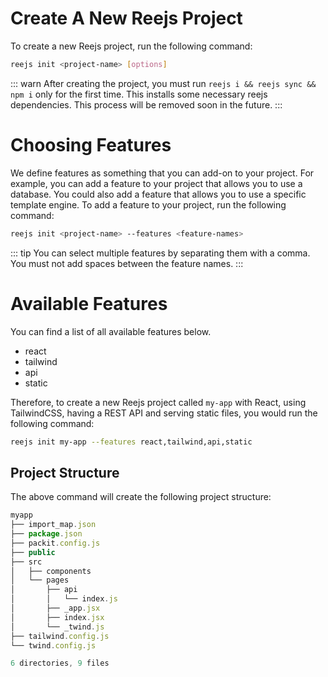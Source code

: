 # Create A New Reejs Project

To create a new Reejs project, run the following command:

```sh
reejs init <project-name> [options]
```

::: warn
After creating the project, you must run `reejs i && reejs sync && npm i` only for the first time. This installs some necessary reejs dependencies. This process will be removed soon in the future.
:::

# Choosing Features

We define features as something that you can add-on to your project. For example, you can add a feature to your project that allows you to use a database. You could also add a feature that allows you to use a specific template engine.
To add a feature to your project, run the following command:

```sh
reejs init <project-name> --features <feature-names>
```

::: tip
You can select multiple features by separating them with a comma. You must not add spaces between the feature names.
:::

# Available Features

You can find a list of all available features below.

- react
- tailwind
- api
- static

Therefore, to create a new Reejs project called `my-app` with React, using TailwindCSS, having a REST API and serving static files, you would run the following command:

```sh
reejs init my-app --features react,tailwind,api,static
```

## Project Structure

The above command will create the following project structure:

```js
myapp
├── import_map.json
├── package.json
├── packit.config.js
├── public
├── src
│   ├── components
│   └── pages
│       ├── api
│       │   └── index.js
│       ├── _app.jsx
│       ├── index.jsx
│       └── _twind.js
├── tailwind.config.js
└── twind.config.js

6 directories, 9 files
```

